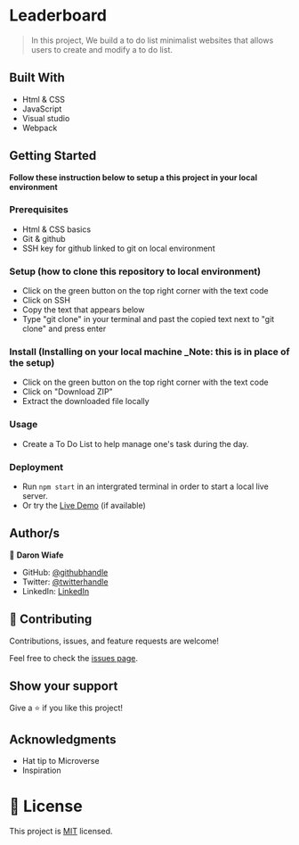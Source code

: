 # Leaderboard

> In this project, We build a to do list minimalist websites that allows users to create and modify a to do list.


## Built With

- Html & CSS
- JavaScript
- Visual studio
- Webpack

## Getting Started

**Follow these instruction below to setup a this project in your local environment**

### Prerequisites

- Html & CSS basics
- Git & github
- SSH key for github linked to git on local environment

### Setup (how to clone this repository to local environment)

- Click on the green button on the top right corner with the text code
- Click on SSH
- Copy the text that appears below 
- Type "git clone" in your terminal and past the copied text next to "git clone" and press enter

### Install (Installing on your local machine _Note: this is in place of the setup)

- Click on the green button on the top right corner with the text code
- Click on "Download ZIP"
- Extract the downloaded file locally

### Usage

- Create a To Do List to help manage one's task during the day.

### Deployment

- Run `npm start` in an intergrated terminal in order to start a local live server.
- Or try the [Live Demo]() (if available)


## Author/s

👤 **Daron Wiafe**

- GitHub: [@githubhandle](https://github.com/Daron976)
- Twitter: [@twitterhandle](https://twitter.com/WiafeDaron)
- LinkedIn: [LinkedIn](https://www.linkedin.com/in/daron-wiafe-1b88141a6/)

## 🤝 Contributing

Contributions, issues, and feature requests are welcome!

Feel free to check the [issues page](https://github.com/Daron976/Leaderboard/issues). 

## Show your support

Give a ⭐️ if you like this project!

## Acknowledgments

- Hat tip to Microverse 
- Inspiration
    
# 📝 License

This project is [MIT](./LICENSE) licensed.
